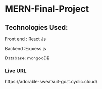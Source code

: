 # MERN-Final-Project
<h2>Technologies Used:</h2>
<p> Front end : React Js</p>
<p> Backend :Express js</p>
<p> Database: mongooDB </p>

<h3> Live URL</h3>
<p> https://adorable-sweatsuit-goat.cyclic.cloud/</p>

